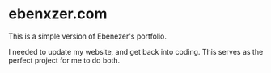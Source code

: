 # ebenxzer.com
This is a simple version of Ebenezer's portfolio.

I needed to update my website, and get back into coding. This serves as the perfect project for me to do both.
